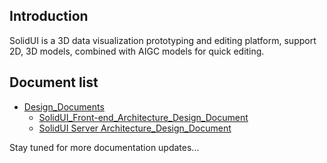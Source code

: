 ## Introduction

SolidUI is a 3D data visualization prototyping and editing platform, support 2D, 3D models, combined with AIGC models for quick editing.

## Document list
* [Design_Documents](Design_Documents)
  * [SolidUI_Front-end_Architecture_Design_Document](Design_Documents/SolidUI_Front-end_Architecture_Design_Document/README.md)
  * [SolidUI Server Architecture_Design_Document](Design_Documents/ServerArchitecture/README.md)

Stay tuned for more documentation updates...